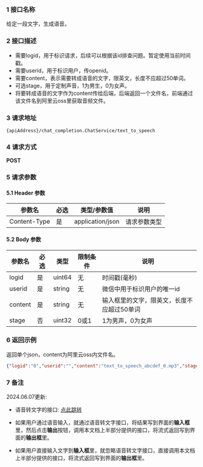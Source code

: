 ### 1 接口名称

给定一段文字，生成语音。

### 2 接口描述

- 需要logid，用于标识请求，后续可以根据该id排查问题。暂定使用当前时间戳。
- 需要userid，用于标识用户，传openid。
- 需要content，表示需要转成语音的文字，限英文，长度不应超过50单词。
- 可选stage，用于定制声音，1为男生，0为女声。
- 将要转成语音的文字作为content传给后端，后端返回一个文件名，前端通过该文件名到阿里云oss里获取音频文件。

### 3 请求地址

`{apiAddress}/chat_completion.ChatService/text_to_speech`

### 4 请求方式

**POST**

### 5 请求参数

#### 5.1 Header 参数

| 参数名       | 必选 | 类型/参数值      | 说明         |
| ------------ | ---- | ---------------- | ------------ |
| Content-Type | 是   | application/json | 请求参数类型 |

#### 5.2 Body 参数

| 参数名   | 必选 | 类型   | 限制条件        | 说明     |
| ------- | --- | ------ | ----------- | -------- |
| logid   | 是   | uint64 | 无 | 时间戳(毫秒) |
| userid  | 是   | string | 无 | 微信中用于标识用户的唯一id   |
| content | 是   | string | 无 | 输入框里的文字，限英文，长度不应超过50单词 |
| stage | 否 | uint32 | 0或1 | 1为男声，0为女声 |

### 6 返回示例

返回单个json，content为阿里云oss内文件名。 

``` json
{"logid":"0","userid":"","content":"text_to_speech_abcdef_0.mp3","stage":0}
```

### 7 备注

2024.06.07更新: 

* 语音转文字的接口: [点此跳转]([20240607]语音转文字.md)

* 如果用户通过语音输入，就通过语音转文字接口，将结果写到界面的**输入框**里，然后点击**输出**按钮，调用本文档上半部分提供的接口，将流式返回写到界面的**输出框**里。

* 如果用户直接输入文字到**输入框**里，就忽略语音转文字接口，直接调用本文档上半部分提供的接口，将流式返回写到界面的**输出框**里。